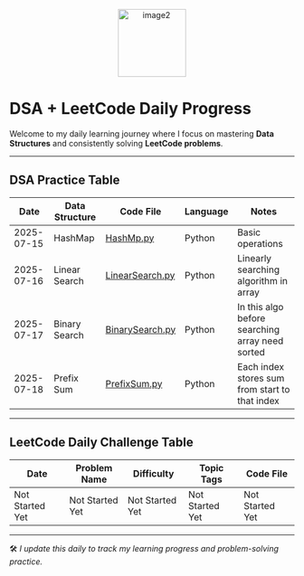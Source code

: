 <p align="center">
  <img height="120" alt="image2" src="https://github.com/user-attachments/assets/bf853135-beb6-4eee-813a-b57b793414ef" />
</p>

# DSA + LeetCode Daily Progress

Welcome to my daily learning journey where I focus on mastering **Data Structures** and consistently solving **LeetCode problems**.

---

## DSA Practice Table 

| Date       | Data Structure   | Code File                     | Language | Notes              |
|------------|------------------|-------------------------------|----------|---------------------|
| 2025-07-15 | HashMap | [HashMp.py](DSA/HashMap.py)         | Python   | Basic operations    |
| 2025-07-16 | Linear Search | [LinearSearch.py](DSA/LinearSearch.py)         | Python   | Linearly searching algorithm in array |
| 2025-07-17 | Binary Search | [BinarySearch.py](DSA/BinarySearch.py)         | Python   | In this algo before searching array need sorted |
| 2025-07-18 | Prefix Sum | [PrefixSum.py](DSA/PrefixSum.py)         | Python   | Each index stores sum from start to that index |

---

## LeetCode Daily Challenge Table

| Date       | Problem Name            | Difficulty | Topic Tags           | Code File                                                          |
|------------|-------------------------|------------|-----------------------|---------------------------------------------------------------------|
| Not Started Yet | Not Started Yet                | Not Started Yet      | Not Started Yet        | Not Started Yet                      |

---

🛠️ *I update this daily to track my learning progress and problem-solving practice.*
